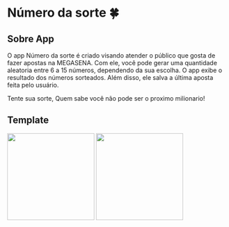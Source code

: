 # Número da sorte :four_leaf_clover:
## Sobre App
O app Número da sorte é criado visando atender o público que gosta de fazer apostas na MEGASENA. Com ele, você pode gerar uma quantidade aleatoria entre 6 a 15 números, 
dependendo da sua escolha. O app exibe o resultado dos números sorteados. Além disso, ele salva a última aposta feita pelo
usuário. 

Tente sua sorte, Quem sabe você não pode ser o proximo milionario!

## Template
<img src="" width="200" />
<img src = "" width="200"/>




